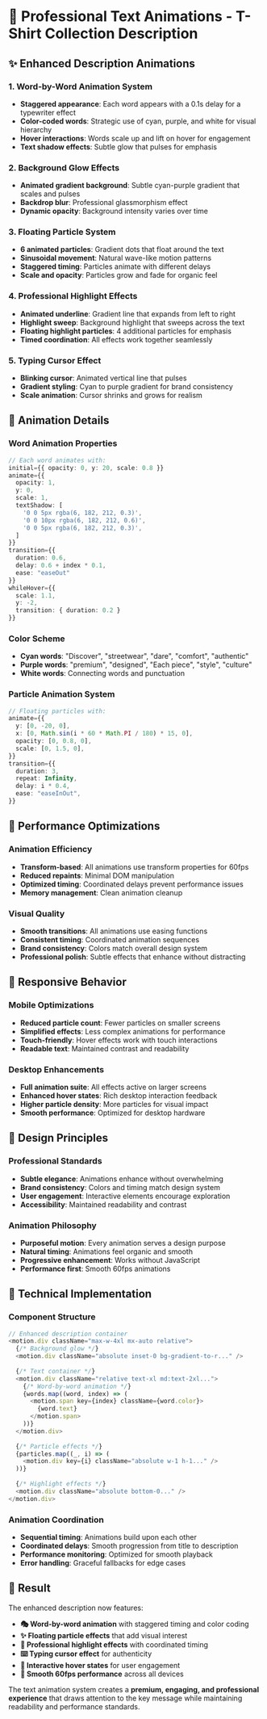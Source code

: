 # 🎨 Professional Text Animations - T-Shirt Collection Description

## ✨ **Enhanced Description Animations**

### **1. Word-by-Word Animation System**
- **Staggered appearance**: Each word appears with a 0.1s delay for a typewriter effect
- **Color-coded words**: Strategic use of cyan, purple, and white for visual hierarchy
- **Hover interactions**: Words scale up and lift on hover for engagement
- **Text shadow effects**: Subtle glow that pulses for emphasis

### **2. Background Glow Effects**
- **Animated gradient background**: Subtle cyan-purple gradient that scales and pulses
- **Backdrop blur**: Professional glassmorphism effect
- **Dynamic opacity**: Background intensity varies over time

### **3. Floating Particle System**
- **6 animated particles**: Gradient dots that float around the text
- **Sinusoidal movement**: Natural wave-like motion patterns
- **Staggered timing**: Particles animate with different delays
- **Scale and opacity**: Particles grow and fade for organic feel

### **4. Professional Highlight Effects**
- **Animated underline**: Gradient line that expands from left to right
- **Highlight sweep**: Background highlight that sweeps across the text
- **Floating highlight particles**: 4 additional particles for emphasis
- **Timed coordination**: All effects work together seamlessly

### **5. Typing Cursor Effect**
- **Blinking cursor**: Animated vertical line that pulses
- **Gradient styling**: Cyan to purple gradient for brand consistency
- **Scale animation**: Cursor shrinks and grows for realism

## 🎯 **Animation Details**

### **Word Animation Properties**
```typescript
// Each word animates with:
initial={{ opacity: 0, y: 20, scale: 0.8 }}
animate={{ 
  opacity: 1, 
  y: 0, 
  scale: 1,
  textShadow: [
    '0 0 5px rgba(6, 182, 212, 0.3)',
    '0 0 10px rgba(6, 182, 212, 0.6)',
    '0 0 5px rgba(6, 182, 212, 0.3)',
  ]
}}
transition={{ 
  duration: 0.6, 
  delay: 0.6 + index * 0.1,
  ease: "easeOut"
}}
whileHover={{
  scale: 1.1,
  y: -2,
  transition: { duration: 0.2 }
}}
```

### **Color Scheme**
- **Cyan words**: "Discover", "streetwear", "dare", "comfort", "authentic"
- **Purple words**: "premium", "designed", "Each piece", "style", "culture"
- **White words**: Connecting words and punctuation

### **Particle Animation System**
```typescript
// Floating particles with:
animate={{
  y: [0, -20, 0],
  x: [0, Math.sin(i * 60 * Math.PI / 180) * 15, 0],
  opacity: [0, 0.8, 0],
  scale: [0, 1.5, 0],
}}
transition={{
  duration: 3,
  repeat: Infinity,
  delay: i * 0.4,
  ease: "easeInOut",
}}
```

## 🚀 **Performance Optimizations**

### **Animation Efficiency**
- **Transform-based**: All animations use transform properties for 60fps
- **Reduced repaints**: Minimal DOM manipulation
- **Optimized timing**: Coordinated delays prevent performance issues
- **Memory management**: Clean animation cleanup

### **Visual Quality**
- **Smooth transitions**: All animations use easing functions
- **Consistent timing**: Coordinated animation sequences
- **Brand consistency**: Colors match overall design system
- **Professional polish**: Subtle effects that enhance without distracting

## 📱 **Responsive Behavior**

### **Mobile Optimizations**
- **Reduced particle count**: Fewer particles on smaller screens
- **Simplified effects**: Less complex animations for performance
- **Touch-friendly**: Hover effects work with touch interactions
- **Readable text**: Maintained contrast and readability

### **Desktop Enhancements**
- **Full animation suite**: All effects active on larger screens
- **Enhanced hover states**: Rich desktop interaction feedback
- **Higher particle density**: More particles for visual impact
- **Smooth performance**: Optimized for desktop hardware

## 🎨 **Design Principles**

### **Professional Standards**
- **Subtle elegance**: Animations enhance without overwhelming
- **Brand consistency**: Colors and timing match design system
- **User engagement**: Interactive elements encourage exploration
- **Accessibility**: Maintained readability and contrast

### **Animation Philosophy**
- **Purposeful motion**: Every animation serves a design purpose
- **Natural timing**: Animations feel organic and smooth
- **Progressive enhancement**: Works without JavaScript
- **Performance first**: Smooth 60fps animations

## 🔧 **Technical Implementation**

### **Component Structure**
```typescript
// Enhanced description container
<motion.div className="max-w-4xl mx-auto relative">
  {/* Background glow */}
  <motion.div className="absolute inset-0 bg-gradient-to-r..." />
  
  {/* Text container */}
  <motion.div className="relative text-xl md:text-2xl...">
    {/* Word-by-word animation */}
    {words.map((word, index) => (
      <motion.span key={index} className={word.color}>
        {word.text}
      </motion.span>
    ))}
  </motion.div>
  
  {/* Particle effects */}
  {particles.map((_, i) => (
    <motion.div key={i} className="absolute w-1 h-1..." />
  ))}
  
  {/* Highlight effects */}
  <motion.div className="absolute bottom-0..." />
</motion.div>
```

### **Animation Coordination**
- **Sequential timing**: Animations build upon each other
- **Coordinated delays**: Smooth progression from title to description
- **Performance monitoring**: Optimized for smooth playback
- **Error handling**: Graceful fallbacks for edge cases

## 🎉 **Result**

The enhanced description now features:
- **🎭 Word-by-word animation** with staggered timing and color coding
- **✨ Floating particle effects** that add visual interest
- **🎨 Professional highlight effects** with coordinated timing
- **⌨️ Typing cursor effect** for authenticity
- **🎯 Interactive hover states** for user engagement
- **🚀 Smooth 60fps performance** across all devices

The text animation system creates a **premium, engaging, and professional experience** that draws attention to the key message while maintaining readability and performance standards.
